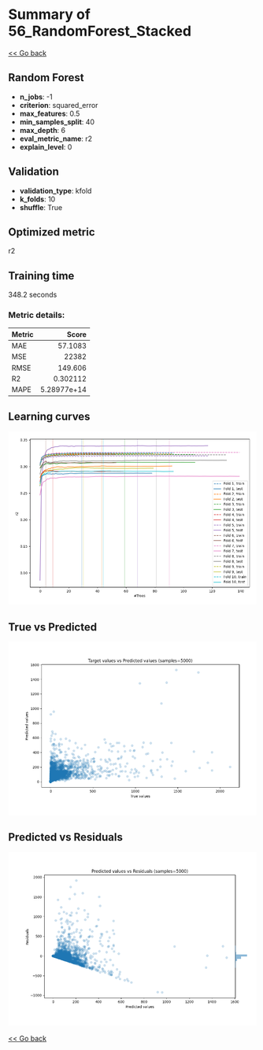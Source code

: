 # Summary of 56_RandomForest_Stacked

[<< Go back](../README.md)


## Random Forest
- **n_jobs**: -1
- **criterion**: squared_error
- **max_features**: 0.5
- **min_samples_split**: 40
- **max_depth**: 6
- **eval_metric_name**: r2
- **explain_level**: 0

## Validation
 - **validation_type**: kfold
 - **k_folds**: 10
 - **shuffle**: True

## Optimized metric
r2

## Training time

348.2 seconds

### Metric details:
| Metric   |           Score |
|:---------|----------------:|
| MAE      |    57.1083      |
| MSE      | 22382           |
| RMSE     |   149.606       |
| R2       |     0.302112    |
| MAPE     |     5.28977e+14 |



## Learning curves
![Learning curves](learning_curves.png)
## True vs Predicted

![True vs Predicted](true_vs_predicted.png)


## Predicted vs Residuals

![Predicted vs Residuals](predicted_vs_residuals.png)



[<< Go back](../README.md)
